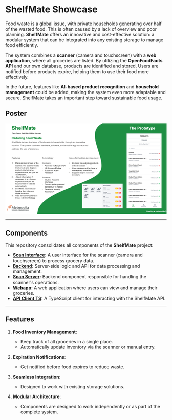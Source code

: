 # ShelfMate Showcase

Food waste is a global issue, with private households generating over half of the wasted food. This is often caused by a lack of overview and poor planning. **ShelfMate** offers an innovative and cost-effective solution: a modular system that can be integrated into any existing storage to manage food efficiently.

The system combines a **scanner** (camera and touchscreen) with a **web application**, where all groceries are listed. By utilizing the **OpenFoodFacts API** and our own database, products are identified and stored. Users are notified before products expire, helping them to use their food more effectively.

In the future, features like **AI-based product recognition** and **household management** could be added, making the system even more adaptable and secure. ShelfMate takes an important step toward sustainable food usage.

## Poster

![Poster](./assets/Folie1.png)

---

## Components

This repository consolidates all components of the **ShelfMate** project:

- **[Scan Interface](https://github.com/shelf-mate/scan-interface):** A user interface for the scanner (camera and touchscreen) to process grocery data.
- **[Backend](https://github.com/shelf-mate/backend):** Server-side logic and API for data processing and management.
- **[Scan Server](https://github.com/shelf-mate/scan-server):** Backend component responsible for handling the scanner's operations.
- **[Webapp](https://github.com/shelf-mate/webapp):** A web application where users can view and manage their groceries.
- **[API Client TS](https://github.com/shelf-mate/api-client-ts):** A TypeScript client for interacting with the ShelfMate API.

---

## Features

1. **Food Inventory Management**:
   - Keep track of all groceries in a single place.
   - Automatically update inventory via the scanner or manual entry.

2. **Expiration Notifications**:
   - Get notified before food expires to reduce waste.

3. **Seamless Integration**:
   - Designed to work with existing storage solutions.

4. **Modular Architecture**:
   - Components are designed to work independently or as part of the complete system.

